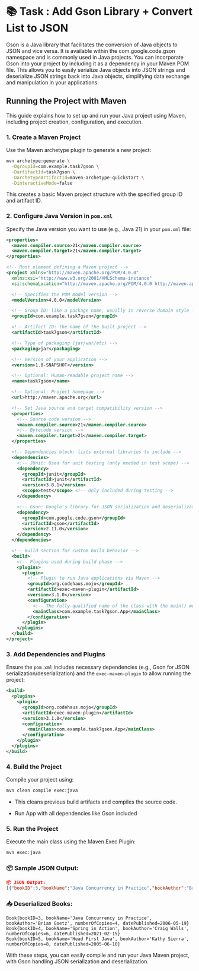 
# 📚 Task : Add Gson Library + Convert List to JSON
Gson is a Java library that facilitates the conversion of Java objects to JSON and vice versa. It is available within the com.google.code.gson namespace and is commonly used in Java projects. You can incorporate Gson into your project by including it as a dependency in your Maven POM file. This allows you to easily serialize Java objects into JSON strings and deserialize JSON strings back into Java objects, simplifying data exchange and manipulation in your applications.
## Running the Project with Maven

This guide explains how to set up and run your Java project using Maven, including project creation, configuration, and execution.

### 1. Create a Maven Project

Use the Maven archetype plugin to generate a new project:

```bash
mvn archetype:generate \
  -DgroupId=com.example.task7gson \
  -DartifactId=task7gson \
  -DarchetypeArtifactId=maven-archetype-quickstart \
  -DinteractiveMode=false
```

This creates a basic Maven project structure with the specified group ID and artifact ID.

### 2. Configure Java Version in `pom.xml`

Specify the Java version you want to use (e.g., Java 21) in your `pom.xml` file:

```xml
<properties>
  <maven.compiler.source>21</maven.compiler.source>
  <maven.compiler.target>21</maven.compiler.target>
</properties>
```
```xml
<!-- Root element defining a Maven project -->
<project xmlns="http://maven.apache.org/POM/4.0.0"
  xmlns:xsi="http://www.w3.org/2001/XMLSchema-instance"
  xsi:schemaLocation="http://maven.apache.org/POM/4.0.0 http://maven.apache.org/maven-v4_0_0.xsd">

  <!-- Specifies the POM model version -->
  <modelVersion>4.0.0</modelVersion>

  <!-- Group ID: like a package name, usually in reverse domain style -->
  <groupId>com.example.task7gson</groupId>

  <!-- Artifact ID: the name of the built project -->
  <artifactId>task7gson</artifactId>

  <!-- Type of packaging (jar/war/etc) -->
  <packaging>jar</packaging>

  <!-- Version of your application -->
  <version>1.0-SNAPSHOT</version>

  <!-- Optional: Human-readable project name -->
  <name>task7gson</name>

  <!-- Optional: Project homepage -->
  <url>http://maven.apache.org</url>

  <!-- Set Java source and target compatibility version -->
  <properties>
    <!-- Source code version -->
    <maven.compiler.source>21</maven.compiler.source>
    <!-- Bytecode version -->
    <maven.compiler.target>21</maven.compiler.target>
  </properties>

  <!-- Dependencies block: lists external libraries to include -->
  <dependencies>
    <!-- JUnit: Used for unit testing (only needed in test scope) -->
    <dependency>
      <groupId>junit</groupId>
      <artifactId>junit</artifactId>
      <version>3.8.1</version>
      <scope>test</scope> <!-- Only included during testing -->
    </dependency>

    <!-- Gson: Google's library for JSON serialization and deserialization -->
    <dependency>
      <groupId>com.google.code.gson</groupId>
      <artifactId>gson</artifactId>
      <version>2.11.0</version>
    </dependency>
  </dependencies>

  <!-- Build section for custom build behavior -->
  <build>
    <!-- Plugins used during build phase -->
    <plugins>
      <plugin>
        <!-- Plugin to run Java applications via Maven -->
        <groupId>org.codehaus.mojo</groupId>
        <artifactId>exec-maven-plugin</artifactId>
        <version>3.1.0</version>
        <configuration>
          <!-- The fully-qualified name of the class with the main() method -->
          <mainClass>com.example.task7gson.App</mainClass>
        </configuration>
      </plugin>
    </plugins>
  </build>
</project>
```



### 3. Add Dependencies and Plugins

Ensure the `pom.xml` includes necessary dependencies (e.g., Gson for JSON serialization/deserialization) and the `exec-maven-plugin` to allow running the project:

```xml
<build>
  <plugins>
    <plugin>
      <groupId>org.codehaus.mojo</groupId>
      <artifactId>exec-maven-plugin</artifactId>
      <version>3.1.0</version>
      <configuration>
        <mainClass>com.example.task7gson.App</mainClass>
      </configuration>
    </plugin>
  </plugins>
</build>
```

### 4. Build the Project

Compile your project using:

```bash
mvn clean compile exec:java
```

* This cleans previous build artifacts and compiles the source code.

* Run App with all dependencies like Gson included

### 5. Run the Project

Execute the main class using the Maven Exec Plugin:

```bash
mvn exec:java
```

### 📦 Sample JSON Output:

```json
📦 JSON Output:
[{"bookID":3,"bookName":"Java Concurrency in Practice","bookAuthor":"Brian Goetz","numberOfCopies":4,"datePublished":"May 19, 2006"},{"bookID":4,"bookName":"Spring in Action","bookAuthor":"Craig Walls","numberOfCopies":6,"datePublished":"Feb 15, 2021"},{"bookID":5,"bookName":"Head First Java","bookAuthor":"Kathy Sierra","numberOfCopies":8,"datePublished":"Jun 10, 2005"}]

```

### 📥 Deserialized Books:

```
Book{bookID=3, bookName='Java Concurrency in Practice', bookAuthor='Brian Goetz', numberOfCopies=4, datePublished=2006-05-19}
Book{bookID=4, bookName='Spring in Action', bookAuthor='Craig Walls', numberOfCopies=6, datePublished=2021-02-15}
Book{bookID=5, bookName='Head First Java', bookAuthor='Kathy Sierra', numberOfCopies=8, datePublished=2005-06-10}
```

With these steps, you can easily compile and run your Java Maven project, with Gson handling JSON serialization and deserialization.



